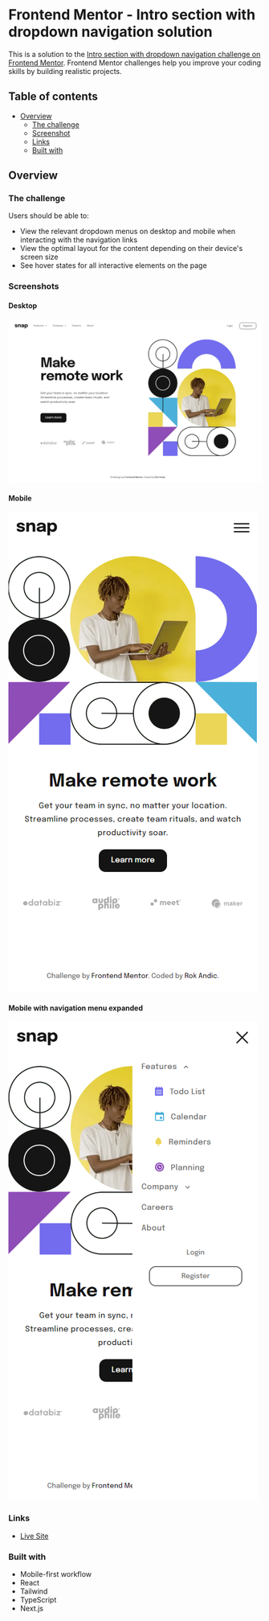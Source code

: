# Frontend Mentor - Intro section with dropdown navigation solution

This is a solution to the [Intro section with dropdown navigation challenge on Frontend Mentor](https://www.frontendmentor.io/challenges/intro-section-with-dropdown-navigation-ryaPetHE5). Frontend Mentor challenges help you improve your coding skills by building realistic projects.

## Table of contents

- [Overview](#overview)
  - [The challenge](#the-challenge)
  - [Screenshot](#screenshot)
  - [Links](#links)
  - [Built with](#built-with)

## Overview

### The challenge

Users should be able to:

- View the relevant dropdown menus on desktop and mobile when interacting with the navigation links
- View the optimal layout for the content depending on their device's screen size
- See hover states for all interactive elements on the page

### Screenshots

#### Desktop

![](./screenshot.png)

#### Mobile

![](./screenshot_mobile.png)

#### Mobile with navigation menu expanded

![](./screenshot_mobile_expanded.png)

### Links

- [Live Site](https://rokandic.github.io/intro_section_with_dropdown_navigation/)

### Built with

- Mobile-first workflow
- React
- Tailwind
- TypeScript
- Next.js
